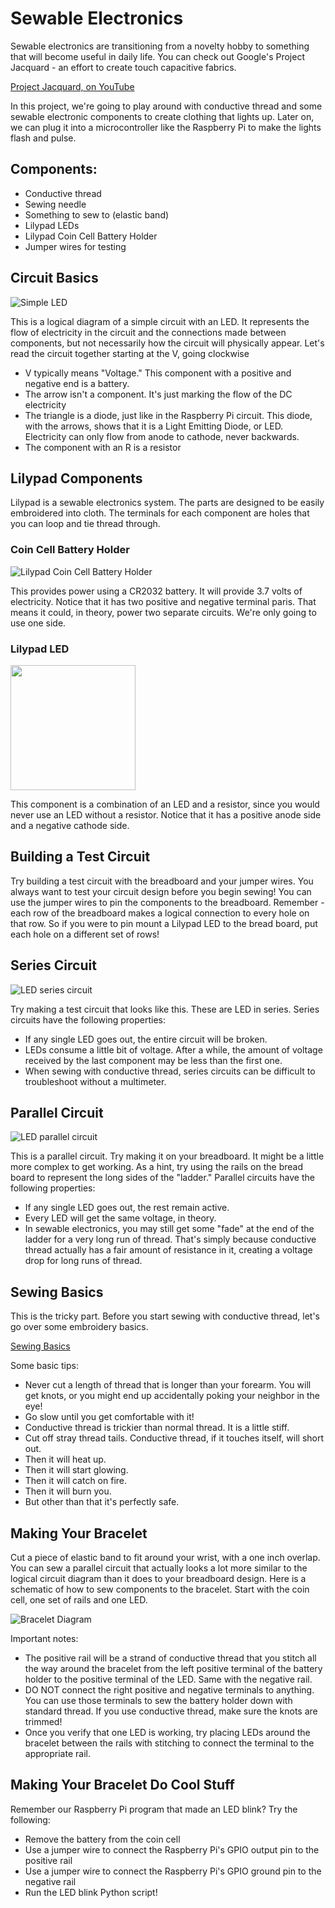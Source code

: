 Sewable Electronics
===================
Sewable electronics are transitioning from a novelty hobby to something that will become useful in daily life. You can check out Google's Project Jacquard - an effort to create touch capacitive fabrics.

[Project Jacquard, on YouTube](https://youtu.be/qObSFfdfe7I)

In this project, we're going to play around with conductive thread and some sewable electronic components to create clothing that lights up. Later on, we can plug it into a microcontroller like the Raspberry Pi to make the lights flash and pulse.

Components:
-----------
* Conductive thread 
* Sewing needle
* Something to sew to (elastic band)
* Lilypad LEDs
* Lilypad Coin Cell Battery Holder
* Jumper wires for testing

Circuit Basics
--------------
![Simple LED](images/LED_circuit.png "Simple LED Circuit")

This is a logical diagram of a simple circuit with an LED. It represents the flow of electricity in the circuit and the connections made between components, but not necessarily how the circuit will physically appear. Let's read the circuit together starting at the V, going clockwise

* V typically means "Voltage." This component with a positive and negative end is a battery.
* The arrow isn't a component. It's just marking the flow of the DC electricity
* The triangle is a diode, just like in the Raspberry Pi circuit. This diode, with the arrows, shows that it is a Light Emitting Diode, or LED. Electricity can only flow from anode to cathode, never backwards.
* The component with an R is a resistor

Lilypad Components
------------------
Lilypad is a sewable electronics system. The parts are designed to be easily embroidered into cloth. The terminals for each component are holes that you can loop and tie thread through.

### Coin Cell Battery Holder
![Lilypad Coin Cell Battery Holder](images/LilyPad-Battery-Holder.jpg "Lilypad Coin Cell Battery holder")

This provides power using a CR2032 battery. It will provide 3.7 volts of electricity. Notice that it has two positive and negative terminal paris. That means it could, in theory, power two separate circuits. We're only going to use one side.

### Lilypad LED
<img src="images/LilyPad-LED.jpg" width=200>

This component is a combination of an LED and a resistor, since you would never use an LED without a resistor. Notice that it has a positive anode side and a negative cathode side.

Building a Test Circuit
-----------------------
Try building a test circuit with the breadboard and your jumper wires. You always want to test your circuit design before you begin sewing! You can use the jumper wires to pin the components to the breadboard. Remember - each row of the breadboard makes a logical connection to every hole on that row. So if you were to pin mount a Lilypad LED to the bread board, put each hole on a different set of rows!

Series Circuit
--------------
![LED series circuit](images/LED_series_circuit.gif "LED series circuit")

Try making a test circuit that looks like this. These are LED in series. Series circuits have the following properties:

* If any single LED goes out, the entire circuit will be broken.
* LEDs consume a little bit of voltage. After a while, the amount of voltage received by the last component may be less than the first one.
* When sewing with conductive thread, series circuits can be difficult to troubleshoot without a multimeter.

Parallel Circuit
----------------
![LED parallel circuit](images/LED_parallel_circuit.jpg "LED parallel circuit")

This is a parallel circuit. Try making it on your breadboard. It might be a little more complex to get working. As a hint, try using the rails on the bread board to represent the long sides of the "ladder." Parallel circuits have the following properties:

* If any single LED goes out, the rest remain active.
* Every LED will get the same voltage, in theory.
* In sewable electronics, you may still get some "fade" at the end of the ladder for a very long run of thread. That's simply because conductive thread actually has a fair amount of resistance in it, creating a voltage drop for long runs of thread.

Sewing Basics
-------------
This is the tricky part. Before you start sewing with conductive thread, let's go over some embroidery basics.

[Sewing Basics](https://youtu.be/bAmC5JNgK-s)

Some basic tips:

* Never cut a length of thread that is longer than your forearm. You will get knots, or you might end up accidentally poking your neighbor in the eye!
* Go slow until you get comfortable with it!
* Conductive thread is trickier than normal thread. It is a little stiff.
* Cut off stray thread tails. Conductive thread, if it touches itself, will short out. 
* Then it will heat up. 
* Then it will start glowing.
* Then it will catch on fire.
* Then it will burn you.
* But other than that it's perfectly safe.

Making Your Bracelet
--------------------
Cut a piece of elastic band to fit around your wrist, with a one inch overlap. You can sew a parallel circuit that actually looks a lot more similar to the logical circuit diagram than it does to your breadboard design. Here is a schematic of how to sew components to the bracelet. Start with the coin cell, one set of rails and one LED.

![Bracelet Diagram](images/Bracelet_Diagram.png "Bracelet Diagram")

Important notes:

* The positive rail will be a strand of conductive thread that you stitch all the way around the bracelet from the left positive terminal of the battery holder to the positive terminal of the LED. Same with the negative rail.
* DO NOT connect the right positive and negative terminals to anything. You can use those terminals to sew the battery holder down with standard thread. If you use conductive thread, make sure the knots are trimmed!
* Once you verify that one LED is working, try placing LEDs around the bracelet between the rails with stitching to connect the terminal to the appropriate rail.

Making Your Bracelet Do Cool Stuff
----------------------------------

Remember our Raspberry Pi program that made an LED blink? Try the following:

* Remove the battery from the coin cell
* Use a jumper wire to connect the Raspberry Pi's GPIO output pin to the positive rail
* Use a jumper wire to connect the Raspberry Pi's GPIO ground pin to the negative rail
* Run the LED blink Python script!
